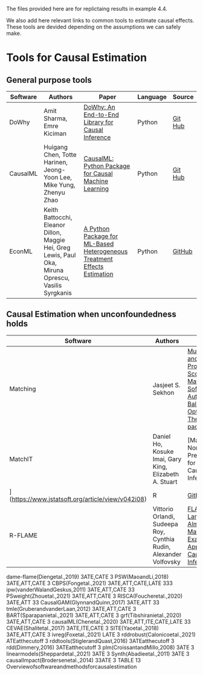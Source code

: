 

The files provided here are for replictaing results in example 4.4.

We also add here relevant links to common tools to estimate causal effects.
These tools are devided depending on the assumptions we can safely make.

# Tools for Causal Estimation

## General purpose tools

| Software | Authors | Paper | Language | Source |
| -------- | ------- | ----- | -------- | ------ |
| DoWhy | Amit Sharma, Emre Kiciman | [DoWhy: An End-to-End Library for Causal Inference](https://arxiv.org/abs/2011.04216) | Python | [Git Hub](https://github.com/Microsoft/dowhy) |
| CausalML | Huigang Chen, Totte Harinen, Jeong-Yoon Lee, Mike Yung, Zhenyu Zhao | [CausalML: Python Package for Causal Machine Learning](https://arxiv.org/abs/2002.11631) | Python | [Git Hub](https://github.com/uber/causalml) |
| EconML | Keith Battocchi, Eleanor Dillon, Maggie Hei, Greg Lewis, Paul Oka, Miruna Oprescu, Vasilis Syrgkanis | [A Python Package for ML-Based Heterogeneous Treatment Effects Estimation](https://cpb-us-w2.wpmucdn.com/sites.coecis.cornell.edu/dist/a/238/files/2019/12/Id_112_final.pdf) | Python | [GitHub](https://github.com/microsoft/EconML) |






## Causal Estimation when unconfoundedness holds

| Software | Authors | Paper | Language | Source |
| -------- | ------- | ----- | -------- | ------ |
| Matching | Jasjeet S. Sekhon | [Multivariate and Propensity Score Matching Software with Automated Balance Optimization: The Matching package for R](https://www.jstatsoft.org/article/view/v042i07) | R |  [Documentation](https://cran.r-project.org/web/packages/Matching/Matching.pdf) |
| MatchIT | Daniel Ho, Kosuke Imai, Gary King, Elizabeth A. Stuart | [MatchIt: Nonparametric Preprocessing for Parametric Causal Inference
](https://www.jstatsoft.org/article/view/v042i08) | R | [GitHub](https://github.com/kosukeimai/MatchIt) |
| R-FLAME | Vittorio Orlandi, Sudeepa Roy, Cynthia Rudin, Alexander Volfovsky | [FLAME: A Fast Large-scale Almost Matching Exactly Approach to Causal Inference](https://arxiv.org/pdf/1707.06315.pdf) | R | [GitHub](https://github.com/almost-matching-exactly/R-FLAME) |


dame-flame(Diengetal.,2019) 3ATE,CATE 3
PSW(MaoandLi,2018) 3ATE,ATT,CATE 3
CBPS(Fongetal.,2021) 3ATE,ATT,CATE,LATE 333
ipw(vanderWalandGeskus,2011) 3ATE,ATT,CATE 33
PSweight(Zhouetal.,2021) 3ATE,ATT,CATE 3
RISCA(Foucheretal.,2020) 3ATE,ATT 33
CausalGAM(GlynnandQuinn,2017) 3ATE,ATT 33
tmle(GruberandvanderLaan,2012) 3ATE,ATT,CATE 3
BART(Sparapanietal.,2021) 3ATE,ATT,CATE 3
grf(Tibshiranietal.,2020) 3ATE,ATT,CATE 3
causalML(Chenetal.,2020) 3ATE,ATT,ITE,CATE,LATE 33
CEVAE(Shalitetal.,2017) 3ATE,ITE,CATE 3
SITE(Yaoetal.,2018) 3ATE,ATT,CATE 3
ivreg(Foxetal.,2021) LATE 3
rddrobust(Calonicoetal.,2021) ATEatthecutoff 3
rddtools(StiglerandQuast,2016) 3ATEatthecutoff 3
rdd(Dimmery,2016) 3ATEatthecutoff 3
plm(CroissantandMillo,2008) 3ATE 3
linearmodels(Sheppardetal.,2021) 3ATE 3
Synth(Abadieetal.,2011) 3ATE 3
causalImpact(Brodersenetal.,2014) 33ATE 3
TABLE 13 Overviewofsoftwareandmethodsforcausalestimation
